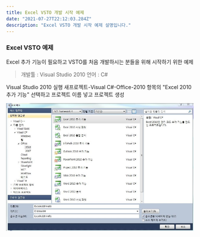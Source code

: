 ```yaml
---
title: Excel VSTO 개발 시작 예제
date: "2021-07-27T22:12:03.284Z"
description: "Excel VSTO 개발 시작 예제 설명입니다."
---
```


### Excel VSTO 예제
Excel 추가 기능이 필요하고 VSTO를 처음 개발하시는 분들을 위해 시작하기 위한 예제

> 개발툴 : Visual Studio 2010
> 언어 : C#

Visual Studio 2010 실행
새프로젝트-Visual C#-Office-2010 항목의 "Excel 2010 추가 기능" 선택하고 프로젝트 이름 넣고 프로젝트 생성

![Excel1](ex1.jpg)
